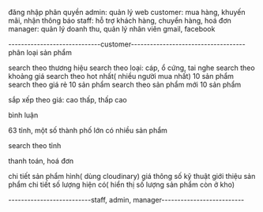đăng nhập
    phân quyền
        admin: quản lý web
        customer: mua hàng, khuyến mãi, nhận thông báo
        staff: hỗ trợ khách hàng, chuyển hàng, hoá đơn
        manager: quản lý doanh thu, quản lý nhân viên
    gmail, facebook

-----------------------------customer------------------------------------
phân loại sản phẩm

search theo thương hiệu
search theo loại: cáp, ổ cứng, tai nghe
search theo khoảng giá
search theo hot nhất( nhiều người mua nhất)     10 sản phẩm
search theo giá rẻ                              10 sản phẩm
search theo sản phẩm mới                        10 sản phẩm

sắp xếp theo giá: cao thấp, thấp cao

bình luận

63 tỉnh, một số thành phố lớn có nhiều sản phẩm

search theo tỉnh

thanh toán, hoá đơn

chi tiết sản phẩm
    hình( dùng cloudinary)
    giá
    thông số kỹ thuật
    giới thiệu sản phẩm chi tiết
    số lượng hiện có( hiển thị số lượng sản phẩm còn ở kho)

--------------------------staff, admin, manager--------------------------

